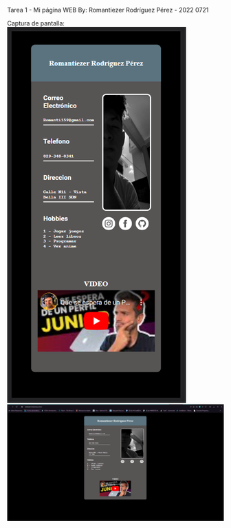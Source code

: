 Tarea 1 - Mi página WEB
By: Romantiezer Rodríguez Pérez - 2022 0721

Captura de pantalla:
![Captura mobile](/captures/mobile-capture.PNG)
![Captura PC](/captures/pc-capture.PNG)
